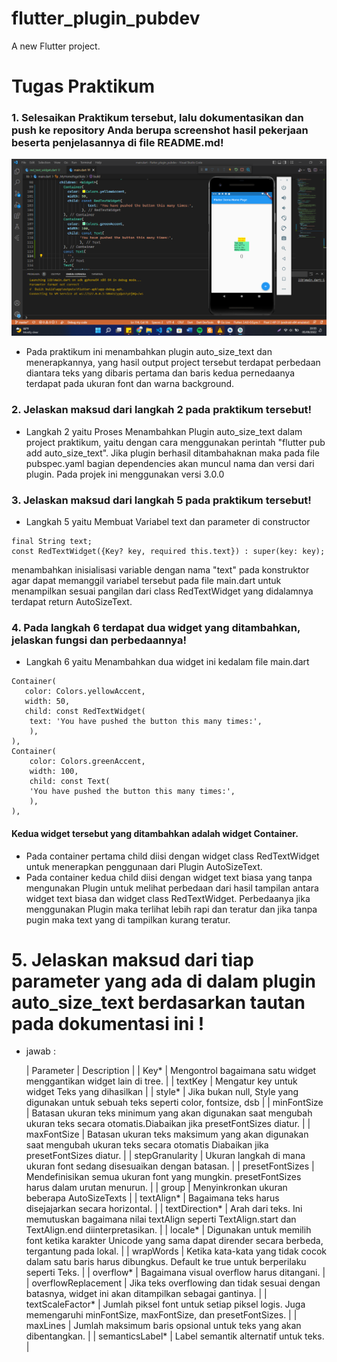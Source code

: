 # flutter_plugin_pubdev

A new Flutter project.

# Tugas Praktikum

### 1. Selesaikan Praktikum tersebut, lalu dokumentasikan dan push ke repository Anda berupa screenshot hasil pekerjaan beserta penjelasannya di file README.md!

![plot](images/1.png)
- Pada praktikum ini menambahkan plugin auto_size_text dan menerapkannya, yang hasil output project tersebut terdapat perbedaan diantara teks yang dibaris pertama dan baris kedua pernedaanya terdapat pada ukuran font dan warna background.
### 2. Jelaskan maksud dari langkah 2 pada praktikum tersebut!
- Langkah 2 yaitu Proses Menambahkan Plugin auto_size_text dalam project praktikum, yaitu dengan cara  menggunakan perintah "flutter pub add auto_size_text". Jika plugin berhasil ditambahaknan maka pada file pubspec.yaml bagian dependencies akan muncul nama dan versi dari plugin. Pada projek ini menggunakan versi 3.0.0

### 3. Jelaskan maksud dari langkah 5 pada praktikum tersebut!
- Langkah 5 yaitu Membuat Variabel text dan parameter di constructor
```
final String text;
const RedTextWidget({Key? key, required this.text}) : super(key: key);
```
menambahkan inisialisasi variable dengan nama "text" pada konstruktor agar dapat memanggil variabel tersebut pada file main.dart untuk menampilkan sesuai pangilan dari class RedTextWidget yang didalamnya terdapat return AutoSizeText.

### 4. Pada langkah 6 terdapat dua widget yang ditambahkan, jelaskan fungsi dan perbedaannya!
- Langkah 6 yaitu Menambahkan dua widget ini kedalam file main.dart
```
Container(
   color: Colors.yellowAccent,
   width: 50,
   child: const RedTextWidget(
	text: 'You have pushed the button this many times:',
	),
),
Container(
    color: Colors.greenAccent,
    width: 100,
    child: const Text(
	'You have pushed the button this many times:',
	),
),
```
#### Kedua widget tersebut yang ditambahkan adalah widget Container. 
- Pada container pertama child diisi dengan widget class RedTextWidget untuk menerapkan penggunaan dari  Plugin AutoSizeText. 
- Pada container kedua child diisi dengan widget text biasa yang tanpa mengunakan Plugin untuk melihat perbedaan dari hasil tampilan antara widget text biasa dan widget class RedTextWidget. Perbedaanya jika menggunakan Plugin maka terlihat lebih rapi dan teratur dan jika tanpa pugin maka text yang di tampilkan kurang teratur.

# 5. Jelaskan maksud dari tiap parameter yang ada di dalam plugin auto_size_text berdasarkan tautan pada dokumentasi ini ! 

- jawab :

    | Parameter  | Description |
	| Key*  | Mengontrol bagaimana satu widget menggantikan widget lain di tree.  |
	| textKey  | Mengatur key untuk widget Teks yang dihasilkan  |
	| style* | Jika bukan null, Style yang digunakan untuk sebuah teks seperti color, fontsize, dsb |
	| minFontSize | Batasan ukuran teks minimum yang akan digunakan saat mengubah ukuran teks secara otomatis.Diabaikan jika presetFontSizes diatur. |
	| maxFontSize | Batasan ukuran teks maksimum yang akan digunakan saat mengubah ukuran teks secara otomatis Diabaikan jika presetFontSizes diatur. |
	| stepGranularity | Ukuran langkah di mana ukuran font sedang disesuaikan dengan batasan. |
	| presetFontSizes | Mendefinisikan semua ukuran font yang mungkin. presetFontSizes harus dalam urutan menurun. |
	| group | Menyinkronkan ukuran beberapa AutoSizeTexts | 
	| textAlign* | Bagaimana teks harus disejajarkan secara horizontal. |
	| textDirection* | Arah  dari teks. Ini memutuskan bagaimana nilai textAlign seperti TextAlign.start dan TextAlign.end diinterpretasikan. |
	| locale* | Digunakan untuk memilih font ketika karakter Unicode yang sama dapat dirender secara berbeda, tergantung pada lokal. |
	| wrapWords | Ketika kata-kata yang tidak cocok dalam satu baris harus dibungkus. Default ke true untuk berperilaku seperti Teks. |
	| overflow* | Bagaimana visual overflow harus ditangani. |
	| overflowReplacement | Jika teks overflowing dan tidak sesuai dengan batasnya, widget ini akan ditampilkan sebagai gantinya. |
	| textScaleFactor* | Jumlah piksel font untuk setiap piksel logis. Juga memengaruhi minFontSize, maxFontSize, dan presetFontSizes. |
	| maxLines | Jumlah maksimum baris opsional untuk teks yang akan dibentangkan. |
	| semanticsLabel* | Label semantik alternatif untuk teks. |